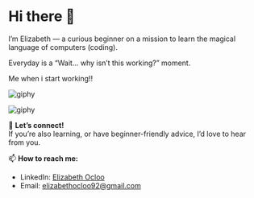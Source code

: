 # Hi there 👋

I’m Elizabeth — a curious beginner on a mission to learn the magical language of computers (coding).  

Everyday is a “Wait… why isn’t this working?” moment.  

Me when i start working!!

![giphy](https://github.com/user-attachments/assets/d78f83b1-ba16-4868-83ed-25ce03e65e23)


![giphy](https://github.com/user-attachments/assets/[d78f83b1-ba16-4868-83ed-25ce03e65e23](https://media3.giphy.com/media/v1.Y2lkPTc5MGI3NjExNzhtYXpleXZpNTRpYnRjdzg5Nnd4dnU1NDhmZDkyaDQ2dWdieGVjbCZlcD12MV9pbnRlcm5hbF9naWZfYnlfaWQmY3Q9Zw/YAnpMSHcurJVS/giphy.gif))




💬 **Let’s connect!**  
If you’re also learning, or have beginner-friendly advice, I’d love to hear from you.

📫 **How to reach me:**  
- LinkedIn: [Elizabeth Ocloo](https://linkedin.com/in/elizabeth-ocloo-315403336)  
- Email: elizabethocloo92@gmail.com
